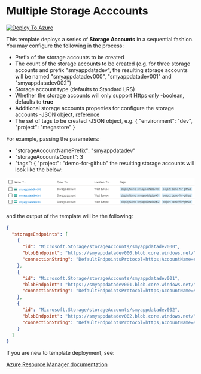 # Multiple Storage Acccounts

[![Deploy To Azure](https://aka.ms/deploytoazurebutton)](https://portal.azure.com/#create/Microsoft.Template/uri/https%3A%2F%2Fraw.githubusercontent.com%2Fnianton%2Farm-templates%2Fmaster%2Fstorage-accounts%2Fazuredeploy.json)


This template deploys a series of **Storage Accounts** in a sequential fashion. You may configure the following in the process:
* Prefix of the storage accounts to be created 
* The count of the storage accounts to be created (e.g. for three storage accounts and prefix "smyappdatadev", the resulting storage accounts  will be named "smyappdatadev000", "smyappdatadev001" and "smyappdatadev002")
* Storage account type (defaults to Standard LRS)
* Whether the storage accounts will only support Https only -boolean, defaults to **true**
* Additional storage accounts properties for configure the storage accounts -JSON object, [reference](https://docs.microsoft.com/en-us/azure/templates/microsoft.storage/2019-06-01/storageaccounts#storageaccountpropertiescreateparameters-object)
* The set of tags to be created -JSON object, e.g. { "environment": "dev", "project": "megastore" }

For example, passing the parameters:
* "storageAccountNamePrefix": "smyappdatadev"
* "storageAccountsCount": 3
* "tags": { "project": "demo-for-github"
the resulting storage accounts will look like the below:

![alt text](https://raw.githubusercontent.com/nianton/arm-templates/master/.assets/storage-accounts-example.png "Storage Accounts result example")

and the output of the template will be the following:

```json 
{
  "storageEndpoints": [
    {
      "id": "Microsoft.Storage/storageAccounts/smyappdatadev000",
      "blobEndpoint": "https://smyappdatadev000.blob.core.windows.net/",
      "connectionString": "DefaultEndpointsProtocol=https;AccountName=smyappdatadev000;AccountKey=[ACCOUNT_KEY_VALUE]"
    },
    {
      "id": "Microsoft.Storage/storageAccounts/smyappdatadev001",
      "blobEndpoint": "https://smyappdatadev001.blob.core.windows.net/",
      "connectionString": "DefaultEndpointsProtocol=https;AccountName=smyappdatadev001;AccountKey=[ACCOUNT_KEY_VALUE]"
    },
    {
      "id": "Microsoft.Storage/storageAccounts/smyappdatadev002",
      "blobEndpoint": "https://smyappdatadev002.blob.core.windows.net/",
      "connectionString": "DefaultEndpointsProtocol=https;AccountName=smyappdatadev002;AccountKey=[ACCOUNT_KEY_VALUE]"
    }
  ]
}
```

If you are new to template deployment, see:

[Azure Resource Manager documentation](https://docs.microsoft.com/azure/azure-resource-manager/)
